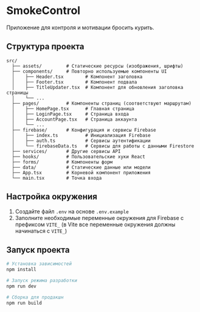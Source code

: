 # SmokeControl

Приложение для контроля и мотивации бросить курить.

## Структура проекта

```
src/
  ├── assets/         # Статические ресурсы (изображения, шрифты)
  ├── components/     # Повторно используемые компоненты UI
  │    ├── Header.tsx        # Компонент заголовка
  │    ├── Footer.tsx        # Компонент подвала
  │    ├── TitleUpdater.tsx  # Компонент для обновления заголовка страницы
  │    └── ...
  ├── pages/          # Компоненты страниц (соответствуют маршрутам)
  │    ├── HomePage.tsx      # Главная страница
  │    ├── LoginPage.tsx     # Страница входа
  │    ├── AccountPage.tsx   # Страница аккаунта
  │    └── ...
  ├── firebase/       # Конфигурация и сервисы Firebase
  │    ├── index.ts          # Инициализация Firebase
  │    ├── auth.ts           # Сервисы аутентификации
  │    └── firebaseData.ts   # Сервисы для работы с данными Firestore
  ├── services/       # Другие сервисы API
  ├── hooks/          # Пользовательские хуки React
  ├── forms/          # Компоненты форм
  ├── data/           # Статические данные или модели
  ├── App.tsx         # Корневой компонент приложения
  └── main.tsx        # Точка входа
```

## Настройка окружения

1. Создайте файл `.env` на основе `.env.example`
2. Заполните необходимые переменные окружения для Firebase с префиксом `VITE_`
   (в Vite все переменные окружения должны начинаться с `VITE_`)

## Запуск проекта

```bash
# Установка зависимостей
npm install

# Запуск режима разработки
npm run dev

# Сборка для продакшн
npm run build
```